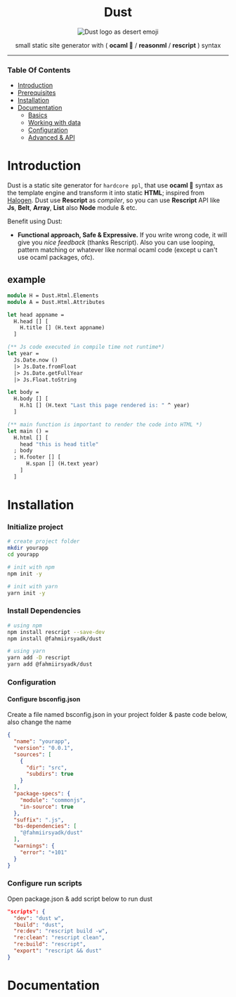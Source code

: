 <div align="center">

# Dust

![Dust logo as desert emoji](https://emojipedia-us.s3.dualstack.us-west-1.amazonaws.com/thumbs/120/apple/285/desert_1f3dc-fe0f.png)

small static site generator with ( **ocaml 🐫** / **reasonml** / **rescript** ) syntax
</div>

---

### Table Of Contents
* [Introduction](#introduction)
* [Prerequisites](#prerequisites)
* [Installation](#installation)
* [Documentation](#documentation)
  * [Basics](#docs-basics)
  * [Working with data](#docs-data)
  * [Configuration](#docs-configuration)
  * [Advanced & API](#docs-adv-api)


# Introduction
Dust is a static site generator for `hardcore ppl`, that use **ocaml 🐫** syntax as the template engine and transform it into static **HTML**; inspired from [Halogen](https://github.com/purescript-halogen/purescript-halogen). Dust use **Rescript** as _compiler_, so you can use **Rescript** API like **Js**, **Belt**, **Array**, **List** also **Node** module & etc.

Benefit using Dust:

* **Functional approach, Safe & Expressive.** If you write wrong code, it will give you _nice feedback_ (thanks Rescript). Also you can use looping, pattern matching or whatever like normal ocaml code (except u can't use ocaml packages, ofc).

## example
```ml
module H = Dust.Html.Elements
module A = Dust.Html.Attributes

let head appname = 
  H.head [] [
    H.title [] (H.text appname)
  ]

(** Js code executed in compile time not runtime*)
let year = 
  Js.Date.now () 
  |> Js.Date.fromFloat 
  |> Js.Date.getFullYear 
  |> Js.Float.toString

let body = 
  H.body [] [
    H.h1 [] (H.text "Last this page rendered is: " ^ year)
  ]

(** main function is important to render the code into HTML *)
let main () =
  H.html [] [
    head "this is head title"
  ; body
  ; H.footer [] [
      H.span [] (H.text year)
    ]
  ]
```

# Installation
### Initialize project
```bash
# create project folder
mkdir yourapp
cd yourapp

# init with npm
npm init -y

# init with yarn
yarn init -y
```

### Install Dependencies
```bash
# using npm
npm install rescript --save-dev
npm install @fahmiirsyadk/dust

# using yarn
yarn add -D rescript
yarn add @fahmiirsyadk/dust
```

### Configuration

#### Configure bsconfig.json
Create a file named bsconfig.json in your project folder & paste code below, also change the name
```json
{
  "name": "yourapp",
  "version": "0.0.1",
  "sources": [
    {
      "dir": "src",
      "subdirs": true
    }
  ],
  "package-specs": {
    "module": "commonjs",
    "in-source": true
  },
  "suffix": ".js",
  "bs-dependencies": [
    "@fahmiirsyadk/dust"
  ],
  "warnings": {
    "error": "+101"
  }
}
```

### Configure run scripts
Open package.json & add script below to run dust
```json
"scripts": {
  "dev": "dust w", 
  "build": "dust",
  "re:dev": "rescript build -w",
  "re:clean": "rescript clean",
  "re:build": "rescript",
  "export": "rescript && dust"
}
```

# Documentation

